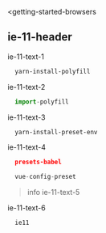 <getting-started-browsers
  
></getting-started-browsers>

## ie-11-header

ie-11-text-1

```bash
  yarn-install-polyfill
```

ie-11-text-2

```js
  import-polyfill
```

ie-11-text-3

```bash
  yarn-install-preset-env
```

ie-11-text-4

```json
  presets-babel
```

```js
  vue-config-preset
```

>info ie-11-text-5

ie-11-text-6

```html
  ie11
```